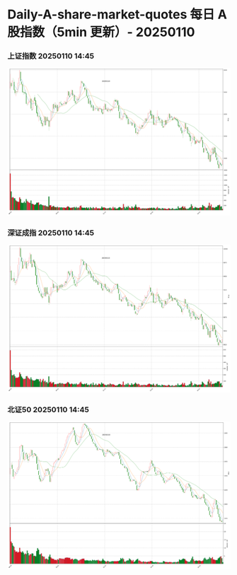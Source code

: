 
# Daily-A-share-market-quotes 每日 A 股指数（5min 更新）- 20250110

### 上证指数 20250110 14:45
![](./fig/2025/1/20250110-sh000001.png)

### 深证成指 20250110 14:45
![](./fig/2025/1/20250110-sz399001.png)

### 北证50 20250110 14:45
![](./fig/2025/1/20250110-bj899050.png)
